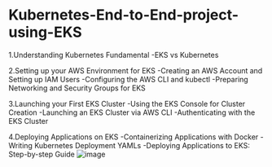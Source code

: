 # Kubernetes-End-to-End-project-using-EKS

1.Understanding Kubernetes Fundamental
  -EKS vs Kubernetes

2.Setting up your AWS Environment for EKS
  -Creating an AWS Account and Setting up IAM Users
  -Configuring the AWS CLI and kubectl
  -Preparing Networking and Security Groups for EKS
   
3.Launching your First EKS Cluster
  -Using the EKS Console for Cluster Creation
  -Launching an EKS Cluster via AWS CLI
  -Authenticating with the EKS Cluster

4.Deploying Applications on EKS
  -Containerizing Applications with Docker
  -Writing Kubernetes Deployment YAMLs
  -Deploying Applications to EKS: Step-by-step Guide
![image](https://github.com/Soundarya-55/Kubernetes-End-to-End-project-using-EKS/assets/144033944/1e9bb4f3-7cb0-4234-acc7-4bda7ea1749a)

